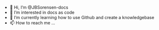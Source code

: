 - 👋 Hi, I’m @JBSorensen-docs
- 👀 I’m interested in docs as code
- 🌱 I’m currently learning how to use Github and create a knowledgebase
- 📫 How to reach me ...

<!---
JBSorensen-docs/JBSorensen-docs is a ✨ special ✨ repository because its `README.md` (this file) appears on your GitHub profile.
You can click the Preview link to take a look at your changes.
--->
